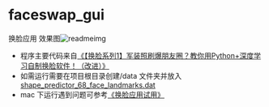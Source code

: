 # faceswap_gui
换脸应用
效果图![readmeimg](https://raw.githubusercontent.com/wzqwzq666/faceswap_gui/master/readmeimg.png)
- 程序主要代码来自[《【换脸系列1】军装照刷爆朋友圈？教你用Python+深度学习自制换脸软件！（改进）》](https://zhuanlan.zhihu.com/p/28318070)
- 如需运行需要在项目根目录创建/data 文件夹并放入[shape_predictor_68_face_landmarks.dat](http://dlib.net/files/shape_predictor_68_face_landmarks.dat.bz2)
- mac 下运行遇到问题可参考[《换脸应用试用》](https://inferior.wang/2017/12/01-faceswap/)